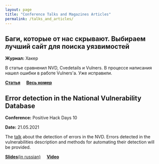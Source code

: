 ```yaml
---
layout: page
title: "Conference Talks and Magazines Articles"
permalink: /talks_and_articles/
---
```


## Баги, которые от нас скрывают. Выбираем лучший сайт для поиска уязвимостей 

__Журнал:__ Хакер

В статье cравненил NVD, Cvedetails и Vulners. В процессе написания нашел ошибки в работе Vulners'a. Уже исправили.
<br/>

[__Статья__][5] &nbsp; &nbsp; [__Весь номер__][6]
<br />

## Error detection in the National Vulnerability Database

__Conference:__ Positive Hack Days 10

__Date:__ 21.05.2021

The [talk][3] about the detection of errors in the NVD. Errors detected in the vulnerabilities description and methods for automating their detection will be provided.
<br/>

[__Slides__(in russian)][1] &nbsp; &nbsp; [__Video__][2]
<br />


[1]: https://static.ptsecurity.com/phdays/presentations/phdays-10/error-detection-in-the-national-vulnerability-database.pdf
[2]: https://standoff365.com/phdays10/schedule/fast-track/error-detection-in-the-national-vulnerability-database
[3]: https://2021.phdays.com/en/program/reports/error-detection-in-the-national-vulnerability-database/
[4]: https://xakep.ru/
[5]: https://xakep.ru/2021/06/11/cve-search-services/
[6]: https://xakep.ru/issues/xa/267/
